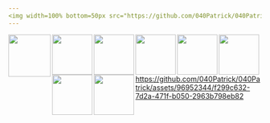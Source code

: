 ```yaml
---
<img width=100% bottom=50px src="https://github.com/040Patrick/040Patrick/assets/96952344/f299c632-7d2a-471f-b050-2963b798eb82"/>
---
```


<div align="left"> 
<img align="left" height="84" width="84" src="https://github.com/040Patrick/040Patrick/assets/96952344/f299c632-7d2a-471f-b050-2963b798eb82">
<img align="left" height="80" width="80" src="https://github.com/040Patrick/040Patrick/assets/96952344/f299c632-7d2a-471f-b050-2963b798eb82">
<img align="left"  height="80" width="80" src="https://github.com/040Patrick/040Patrick/assets/96952344/f299c632-7d2a-471f-b050-2963b798eb82">
<img align="left"  height="80" width="80" src="https://github.com/040Patrick/040Patrick/assets/96952344/f299c632-7d2a-471f-b050-2963b798eb82">
<img align="left"  height="80" width="80" src="https://github.com/040Patrick/040Patrick/assets/96952344/f299c632-7d2a-471f-b050-2963b798eb82">
<img align="left"  height="80" width="80" src="https://github.com/040Patrick/040Patrick/assets/96952344/f299c632-7d2a-471f-b050-2963b798eb82">
<img align="left"  height="80" width="80" src="https://github.com/040Patrick/040Patrick/assets/96952344/f299c632-7d2a-471f-b050-2963b798eb82">
<img align="left"  height="80" width="80" src="https://github.com/040Patrick/040Patrick/assets/96952344/f299c632-7d2a-471f-b050-2963b798eb82">
</div>



https://github.com/040Patrick/040Patrick/assets/96952344/f299c632-7d2a-471f-b050-2963b798eb82
